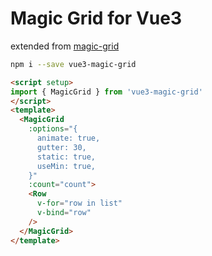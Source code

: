 # Magic Grid for Vue3
extended from [magic-grid](https://github.com/e-oj/Magic-Grid)

```bash
npm i --save vue3-magic-grid
```

```html
<script setup>
import { MagicGrid } from 'vue3-magic-grid'
</script>
<template>
  <MagicGrid
    :options="{
      animate: true,
      gutter: 30,
      static: true,
      useMin: true,
    }"
    :count="count">
    <Row
      v-for="row in list"
      v-bind="row"
    />
  </MagicGrid>
</template>
```